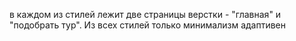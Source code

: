 в каждом из стилей лежит две страницы верстки - "главная" и "подобрать тур". Из всех стилей только минимализм адаптивен
